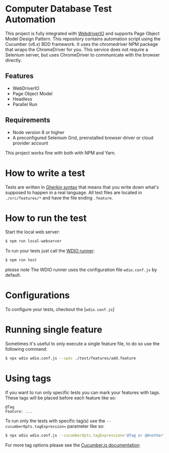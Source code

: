 Computer Database Test Automation
====================

This project is fully integrated with [WebdriverIO](http://webdriver.io/) and supports Page Object Model Design Pattern. This repository contains automation script using the Cucumber (v6.x) BDD framework. It uses the chromedriver NPM package that wraps the ChromeDriver for you. This service does not require a Selenium server, but uses ChromeDriver to communicate with the browser directly.

## Features

- WebDriverIO
- Page Object Model
- Headless
- Parallel Run

## Requirements

- Node version 8 or higher
- A preconfigured Selenium Grid, preinstalled browser driver or cloud provider account

 This project works fine with both with NPM and Yarn.

# How to write a test

Tests are written in [Gherkin syntax](https://cucumber.io/docs/gherkin/)
that means that you write down what's supposed to happen in a real language. All test files are located in
`./src/features/*` and have the file ending `.feature`.

# How to run the test

Start the local web server:

```sh
$ npm run local-webserver
```

To run your tests just call the [WDIO runner](http://webdriver.io/guide/testrunner/gettingstarted.html):

```sh
$ npm run test
```

_please note_ The WDIO runner uses the configuration file `wdio.conf.js` by default.

# Configurations

To configure your tests, checkout the [`wdio.conf.js`]

# Running single feature
Sometimes it's useful to only execute a single feature file, to do so use the following command:

```sh
$ npx wdio wdio.conf.js --spec ./test/features/add.feature
```

# Using tags

If you want to run only specific tests you can mark your features with tags. These tags will be placed before each feature like so:

```gherkin
@Tag
Feature: ...
```

To run only the tests with specific tag(s) use the `--cucumberOpts.tagExpression=` parameter like so:

```sh
$ npx wdio wdio.conf.js --cucumberOpts.tagExpression='@Tag or @AnotherTag'
```

For more tag options please see the [Cucumber.js documentation](https://docs.cucumber.io/tag-expressions/)
